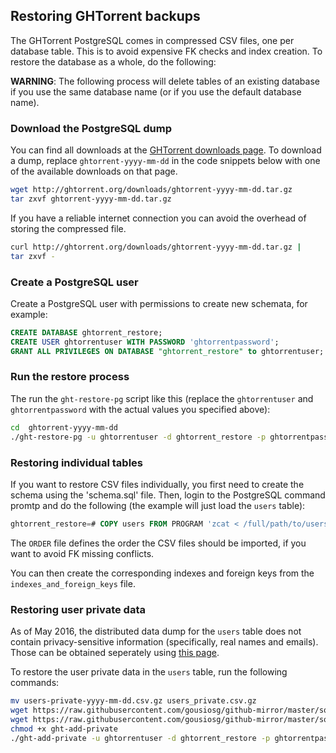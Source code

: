 ## Restoring GHTorrent backups

The GHTorrent PostgreSQL comes in compressed CSV files, one per database table. This is
to avoid expensive FK checks and index creation. To restore the database as a whole,
do the following:

**WARNING**: The following process will delete tables of an existing database if you
use the same database name (or if you use the default database name).

### Download the PostgreSQL dump

You can find all downloads at the [GHTorrent downloads page](http://ghtorrent.org/downloads.html). 
To download a dump, replace `ghtorrent-yyyy-mm-dd` in the code snippets below
with one of the available downloads on that page.

```bash
wget http://ghtorrent.org/downloads/ghtorrent-yyyy-mm-dd.tar.gz
tar zxvf ghtorrent-yyyy-mm-dd.tar.gz
```

If you have a reliable internet connection you can avoid the overhead of
storing the compressed file.

```bash
curl http://ghtorrent.org/downloads/ghtorrent-yyyy-mm-dd.tar.gz |
tar zxvf -
```

### Create a PostgreSQL user
Create a PostgreSQL user with permissions to create new schemata, for example:

```sql
CREATE DATABASE ghtorrent_restore;
CREATE USER ghtorrentuser WITH PASSWORD 'ghtorrentpassword';
GRANT ALL PRIVILEGES ON DATABASE "ghtorrent_restore" to ghtorrentuser;
```
### Run the restore process

The run the `ght-restore-pg` script like this (replace the `ghtorrentuser`
and `ghtorrentpassword` with the actual values you specified above):

```bash
cd  ghtorrent-yyyy-mm-dd
./ght-restore-pg -u ghtorrentuser -d ghtorrent_restore -p ghtorrentpassword .
```

### Restoring individual tables
If you want to restore CSV files individually, you first need to create
the schema using the 'schema.sql' file. Then, login to the PostgreSQL command
promtp and do the following (the example will just load the `users` table):

```sql
ghtorrent_restore=# COPY users FROM PROGRAM 'zcat < /full/path/to/users.csv.gz';
```

The `ORDER` file defines the order the CSV files should be imported, if you want
to avoid FK missing conflicts.

You can then create the corresponding indexes and foreign keys from the `indexes_and_foreign_keys` file.

### Restoring user private data

As of May 2016, the distributed data dump for the `users` table does not contain
privacy-sensitive information (specifically, real names and emails). Those
can be obtained seperately using [this page](http://ghtorrent.org/pers-data.html).

To restore the user private data in the `users` table, run the following
commands:

```bash
mv users-private-yyyy-mm-dd.csv.gz users_private.csv.gz
wget https://raw.githubusercontent.com/gousiosg/github-mirror/master/sql/pg_scripts/ght-add-private
wget https://raw.githubusercontent.com/gousiosg/github-mirror/master/sql/pg_scripts/users_private.sql
chmod +x ght-add-private
./ght-add-private -u ghtorrentuser -d ghtorrent_restore -p ghtorrentpassword .
```
